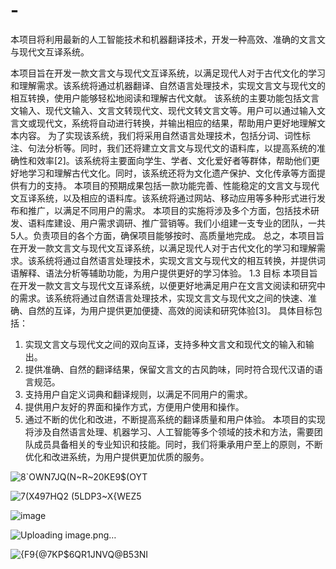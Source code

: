 # -
本项目将利用最新的人工智能技术和机器翻译技术，开发一种高效、准确的文言文与现代文互译系统。



本项目旨在开发一款文言文与现代文互译系统，以满足现代人对于古代文化的学习和理解需求。该系统将通过机器翻译、自然语言处理技术，实现文言文与现代文的相互转换，使用户能够轻松地阅读和理解古代文献。
该系统的主要功能包括文言文输入、现代文输入、文言文转现代文、现代文转文言文等。用户可以通过输入文言文或现代文，系统将自动进行转换，并输出相应的结果，帮助用户更好地理解文本内容。
为了实现该系统，我们将采用自然语言处理技术，包括分词、词性标注、句法分析等。同时，我们还将建立文言文与现代文的语料库，以提高系统的准确性和效率[2]。该系统将主要面向学生、学者、文化爱好者等群体，帮助他们更好地学习和理解古代文化。同时，该系统还将为文化遗产保护、文化传承等方面提供有力的支持。
本项目的预期成果包括一款功能完善、性能稳定的文言文与现代文互译系统，以及相应的语料库。该系统将通过网站、移动应用等多种形式进行发布和推广，以满足不同用户的需求。
本项目的实施将涉及多个方面，包括技术研发、语料库建设、用户需求调研、推广营销等。我们小组建一支专业的团队，一共5人。负责项目的各个方面，确保项目能够按时、高质量地完成。
总之，本项目旨在开发一款文言文与现代文互译系统，以满足现代人对于古代文化的学习和理解需求。该系统将通过自然语言处理技术，实现文言文与现代文的相互转换，并提供词语解释、语法分析等辅助功能，为用户提供更好的学习体验。
1.3 目标
本项目旨在开发一款文言文与现代文互译系统，以便更好地满足用户在文言文阅读和研究中的需求。该系统将通过自然语言处理技术，实现文言文与现代文之间的快速、准确、自然的互译，为用户提供更加便捷、高效的阅读和研究体验[3]。
具体目标包括：
1. 实现文言文与现代文之间的双向互译，支持多种文言文和现代文的输入和输出。
2. 提供准确、自然的翻译结果，保留文言文的古风韵味，同时符合现代汉语的语言规范。
3. 支持用户自定义词典和翻译规则，以满足不同用户的需求。
4. 提供用户友好的界面和操作方式，方便用户使用和操作。
5. 通过不断的优化和改进，不断提高系统的翻译质量和用户体验。
本项目的实现将涉及自然语言处理、机器学习、人工智能等多个领域的技术和方法，需要团队成员具备相关的专业知识和技能。同时，我们将秉承用户至上的原则，不断优化和改进系统，为用户提供更加优质的服务。

![8`OWN7JQ(N~R~20KE9$(OYT](https://github.com/wenhong1/-/assets/92089138/9886cf05-c3bf-42ea-8dd9-aa6621503961)




![7(X497HQ2 (5LDP3~X{WEZ5](https://github.com/wenhong1/-/assets/92089138/148600b1-21f9-4273-9254-437df059f7e3)

![image](https://github.com/wenhong1/-/assets/92089138/65399790-b3a6-407b-bb05-0ebab747e4ff)

![Uploading image.png…]()


![{F9{@7KP$6QR1JNVQ@B53NI](https://github.com/wenhong1/-/assets/92089138/a5f0df88-a775-439e-a2fe-40aaa21138ac)

